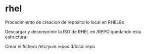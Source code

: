 # rhel
Procedimiento de creacion de repositorio local en RHEL8x

Descargar y decomprimir la ISO de RHEL en /REPO quedando esta estructura:

Crear el fichero /etc/yum.repos.d/local.repo


